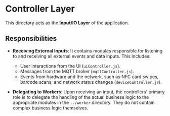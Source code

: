 # Controller Layer

This directory acts as the **Input/IO Layer** of the application.

## Responsibilities

- **Receiving External Inputs**: It contains modules responsible for listening to and receiving all external events and data inputs. This includes:

  - User interactions from the UI (`uiController.js`).
  - Messages from the MQTT broker (`mqttController.js`).
  - Events from hardware and the network, such as NFC card swipes, barcode scans, and network status changes (`deviceController.js`).

- **Delegating to Workers**: Upon receiving an input, the controllers' primary role is to delegate the handling of the actual business logic to the appropriate modules in the `../worker` directory. They do not contain complex business logic themselves.
